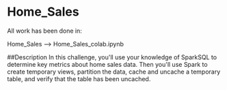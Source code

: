 # Home_Sales
All work has been done in:

Home_Sales --> Home_Sales_colab.ipynb 

##Description
In this challenge, you'll use your knowledge of SparkSQL to determine key metrics about home sales data. Then you'll use Spark to create temporary views, partition the data, cache and uncache a temporary table, and verify that the table has been uncached.
